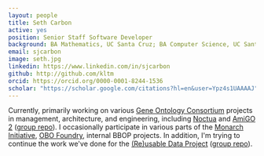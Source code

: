 ```yaml
---
layout: people
title: Seth Carbon
active: yes
position: Senior Staff Software Developer
background: BA Mathematics, UC Santa Cruz; BA Computer Science, UC Santa Cruz
email: sjcarbon
image: seth.jpg
linkedin: https://www.linkedin.com/in/sjcarbon
github: http://github.com/kltm
orcid: https://orcid.org/0000-0001-8244-1536
scholar: "https://scholar.google.com/citations?hl=en&user=Ypz4s1UAAAAJ"
---
```


Currently, primarily working on various <a href="http://geneontology.org">Gene Ontology Consortium</a> projects in management, architecture, and engineering, including <a href="http://noctua.geneontology.org">Noctua</a> and <a href="http://amigo.geneontology.org">AmiGO 2</a> (<a href="https://github.com/geneontology">group repo</a>). I occasionally participate in various parts of the <a href="http://monarchinitiative.org">Monarch Initiative</a>, <a href="http://obofoundry.org">OBO Foundry</a>, internal BBOP projects. In addition, I'm trying to continue the work we've done for the <a href="http://reusabledata.org">(Re)usable Data Project</a> (<a href="https://github.com/reusabledata/reusabledata">group repo</a>).

<!-- A couple of work-related projects that fall a little bit more on the "fun" side these days: -->
<!-- <ul> -->
<!-- <li><a href="http://www.cliki.net/cl-kappa">cl-kappa</a> a flexible web agent in Common Lisp</li> -->
<!-- <li><a href="https://github.com/kltm/tanuki">tanuki</a>, an interactive site testing framework in Common Lisp </li> -->
<!-- </ul> -->
